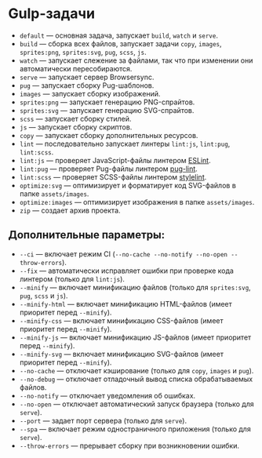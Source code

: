 # Gulp-задачи

* `default` — основная задача, запускает `build`, `watch` и `serve`.
* `build` — сборка всех файлов, запускает задачи `copy`, `images`, `sprites:png`, `sprites:svg`, `pug`, `scss`, `js`.
* `watch` — запускает слежение за файлами, так что при изменении они автоматически пересобираются.
* `serve` — запускает сервер Browsersync.
* `pug` — запускает сборку Pug-шаблонов.
* `images` — запускает сборку изображений.
* `sprites:png` — запускает генерацию PNG-спрайтов.
* `sprites:svg` — запускает генерацию SVG-спрайтов.
* `scss` — запускает сборку стилей.
* `js` — запускает сборку скриптов.
* `copy` — запускает сборку дополнительных ресурсов.
* `lint` — последовательно запускает линтеры `lint:js`, `lint:pug`, `lint:scss`.
* `lint:js` — проверяет JavaScript-файлы линтером [ESLint](http://eslint.org/).
* `lint:pug` — проверяет Pug-файлы линтером [pug-lint](https://github.com/pugjs/pug-lint).
* `lint:scss` — проверяет SCSS-файлы линтером [stylelint](https://stylelint.io/).
* `optimize:svg` — оптимизирует и форматирует код SVG-файлов в папке `assets/images`.
* `optimize:images` — оптимизирует изображения в папке `assets/images`.
* `zip` — создает архив проекта.

## Дополнительные параметры:

* `--ci` — включает режим CI (`--no-cache --no-notify --no-open --throw-errors`).
* `--fix` — автоматически исправляет ошибки при проверке кода линтером (только для `lint:js`).
* `--minify` — включает минификацию файлов (только для `sprites:svg`, `pug`, `scss` и `js`).
* `--minify-html` — включает минификацию HTML-файлов (имеет приоритет перед `--minify`).
* `--minify-css` — включает минификацию CSS-файлов (имеет приоритет перед `--minify`).
* `--minify-js` — включает минификацию JS-файлов (имеет приоритет перед `--minify`).
* `--minify-svg` — включает минификацию SVG-файлов (имеет приоритет перед `--minify`).
* `--no-cache` — отключает кэширование (только для `copy`, `images` и `pug`).
* `--no-debug` — отключает отладочный вывод списка обрабатываемых файлов.
* `--no-notify` — отключает уведомления об ошибках.
* `--no-open` — отключает автоматический запуск браузера (только для `serve`).
* `--port` — задает порт сервера (только для `serve`).
* `--spa` — включает режим одностраничного приложения (только для `serve`).
* `--throw-errors` — прерывает сборку при возникновении ошибки.
